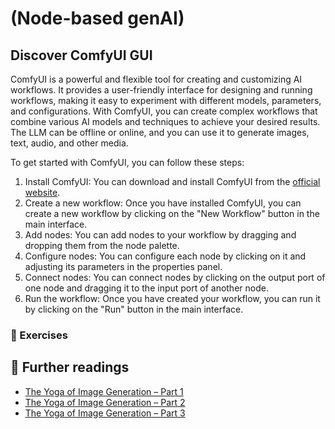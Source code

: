 # (Node-based genAI)

## Discover ComfyUI GUI

ComfyUI is a powerful and flexible tool for creating and customizing AI workflows. It provides a user-friendly interface for designing and running workflows, making it easy to experiment with different models, parameters, and configurations. With ComfyUI, you can create complex workflows that combine various AI models and techniques to achieve your desired results. The LLM can be offline or online, and you can use it to generate images, text, audio, and other media.

To get started with ComfyUI, you can follow these steps:

1. Install ComfyUI: You can download and install ComfyUI from the [official website](https://github.com/comfyanonymous/ComfyUI).
2. Create a new workflow: Once you have installed ComfyUI, you can create a new workflow by clicking on the "New Workflow" button in the main interface.
3. Add nodes: You can add nodes to your workflow by dragging and dropping them from the node palette.
4. Configure nodes: You can configure each node by clicking on it and adjusting its parameters in the properties panel.
5. Connect nodes: You can connect nodes by clicking on the output port of one node and dragging it to the input port of another node.
6. Run the workflow: Once you have created your workflow, you can run it by clicking on the "Run" button in the main interface.

### 🧪 Exercises

## 📖 Further readings

* [The Yoga of Image Generation – Part 1](https://blog.worldline.tech/2025/02/11/sd-comfyui-part1.html)
* [The Yoga of Image Generation – Part 2](https://blog.worldline.tech/2025/04/14/sd-comfyui-part2.html)
* [The Yoga of Image Generation – Part 3](https://blog.worldline.tech/2025/06/24/sd-comfyui-part3.html)
